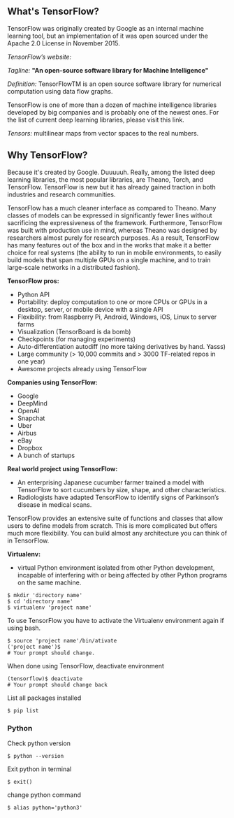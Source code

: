 ## What's TensorFlow?

TensorFlow was originally created by Google as an internal machine learning tool, but an implementation of it was open sourced under the Apache 2.0 License in November 2015.

*TensorFlow’s website:*

*Tagline:*
**"An open-source software library for Machine Intelligence"**

*Definition:*
TensorFlowTM is an open source software library for numerical computation using data flow graphs.

TensorFlow is one of more than a dozen of machine intelligence libraries developed by big companies and is probably one of the newest ones. For the list of current deep learning libraries, please visit this link.

*Tensors:* multilinear maps from vector spaces to the real numbers.

## Why TensorFlow?

Because it's created by Google. Duuuuuh. Really, among the listed deep learning libraries, the most popular libraries, are Theano, Torch, and TensorFlow. TensorFlow is new but it has already gained traction in both industries and research communities.

TensorFlow has a much cleaner interface as compared to Theano. Many classes of models can be expressed in significantly fewer lines without sacrificing the expressiveness of the framework. Furthermore, TensorFlow was built with production use in mind, whereas Theano was designed by researchers almost purely for research purposes. As a result, TensorFlow has many features out of the box and in the works that make it a better choice for real systems (the ability to run in mobile environments, to easily build models that span multiple GPUs on a single machine, and to train large-scale networks in a distributed fashion).

**TensorFlow pros:**

- Python API
- Portability: deploy computation to one or more CPUs or GPUs in a desktop, server, or mobile device with a single API
- Flexibility: from Raspberry Pi, Android, Windows, iOS, Linux to server farms
- Visualization (TensorBoard is da bomb)
- Checkpoints (for managing experiments)
- Auto-differentiation autodiff (no more taking derivatives by hand. Yasss)
- Large community (> 10,000 commits and > 3000 TF-related repos in one year)
- Awesome projects already using TensorFlow

**Companies using TensorFlow:**
- Google
- DeepMind
- OpenAI
- Snapchat
- Uber
- Airbus
- eBay
- Dropbox
- A bunch of startups

**Real world project using TensorFlow:**
- An enterprising Japanese cucumber farmer trained a model with TensorFlow to sort cucumbers by size, shape, and other characteristics.
- Radiologists have adapted TensorFlow to identify signs of Parkinson’s disease in medical scans.

TensorFlow provides an extensive suite of functions and classes that allow users to define models from scratch. This is more complicated but offers much more flexibility. You can build almost any architecture you can think of in TensorFlow.

**Virtualenv:**  
+ virtual Python environment isolated from other Python development, incapable of interfering with or being affected by other Python programs on the same machine.

```   
$ mkdir 'directory name'
$ cd 'directory name' 
$ virtualenv 'project name' 
```   

To use TensorFlow you have to activate the Virtualenv environment again if using bash.

```
$ source 'project name'/bin/ativate   
('project name')$  
# Your prompt should change. 
```

When done using TensorFlow, deactivate environment  

```
(tensorflow)$ deactivate  
# Your prompt should change back
```

List all packages installed   
```
$ pip list 
```

### Python 

Check python version  
```
$ python --version
```

Exit python in terminal  
```
$ exit()  
```

change python command 
```
$ alias python='python3'
```


